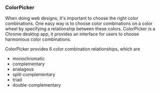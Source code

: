 ### ColorPicker
When doing web designs, it's important to choose the right color combinations. One easy way is to choose color combinations on a color wheel by specifying a relationship between these colors. ColorPicker is a Chrome desktop app, it provides an interface for users to choose harmonious color combinations.

ColorPicker provides 6 color combination relationships, which are
- monochromatic
- complementary
- analagous
- split-complementary
- triad
- double-complementary

 


